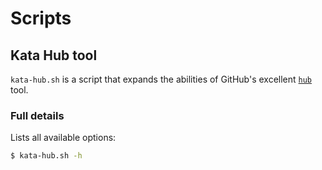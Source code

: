# Scripts

## Kata Hub tool

`kata-hub.sh` is a script that expands the abilities of GitHub's excellent
[`hub`](https://github.com/github/hub) tool.

### Full details

Lists all available options:

```sh
$ kata-hub.sh -h
```
